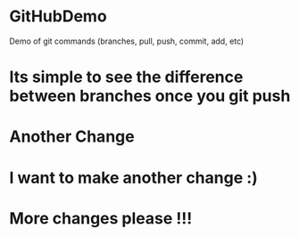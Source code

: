 # GitHubDemo
Demo of git commands (branches, pull, push, commit, add, etc)
# Its simple to see the difference between branches once you git push
# Another Change
# I want to make another change :)
# More changes please !!!
